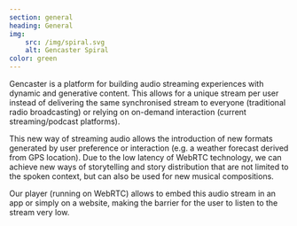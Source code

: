 ```yaml
---
section: general
heading: General
img:
    src: /img/spiral.svg
    alt: Gencaster Spiral
color: green
---
```


Gencaster is a platform for building audio streaming experiences with dynamic and generative content. This allows for a unique stream per user instead of delivering the same synchronised stream to everyone (traditional radio broadcasting) or relying on on-demand interaction (current streaming/podcast platforms).

This new way of streaming audio allows the introduction of new formats generated by user preference or interaction (e.g. a weather forecast derived from GPS location). Due to the low latency of WebRTC technology, we can achieve new ways of storytelling and story distribution that are not limited to the spoken context, but can also be used for new musical compositions.

Our player (running on WebRTC) allows to embed this audio stream in an app or simply on a website, making the barrier for the user to listen to the stream very low.

